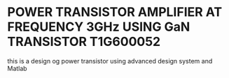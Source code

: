 # POWER TRANSISTOR AMPLIFIER AT FREQUENCY 3GHz USING GaN TRANSISTOR T1G600052
 this is a design og power transistor using advanced design system and Matlab
